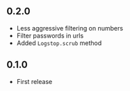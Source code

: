 ## 0.2.0

- Less aggressive filtering on numbers
- Filter passwords in urls
- Added `Logstop.scrub` method

## 0.1.0

- First release
